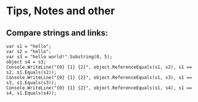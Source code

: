 # Tips, Notes and other

## Compare strings and links:
    var s1 = "hello";
    var s2 = "hello";
    var s3 = "hello world!".Substring(0, 5);
    object s4 = s3;
    Console.WriteLine("{0} {1} {2}", object.ReferenceEquals(s1, s2), s1 == s2, s1.Equals(s2));
    Console.WriteLine("{0} {1} {2}", object.ReferenceEquals(s1, s3), s1 == s3, s1.Equals(s3));
    Console.WriteLine("{0} {1} {2}", object.ReferenceEquals(s1, s4), s1 == s4, s1.Equals(s4));
